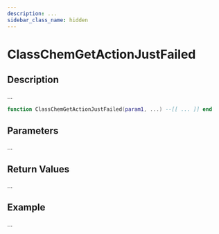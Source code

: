 ```yaml
---
description: ...
sidebar_class_name: hidden
---
```


# ClassChemGetActionJustFailed

## Description

...

```lua
function ClassChemGetActionJustFailed(param1, ...) --[[ ... ]] end
```

## Parameters

...

## Return Values

...

## Example

...

